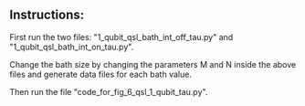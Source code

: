 ## Instructions:
First run the two files: "1_qubit_qsl_bath_int_off_tau.py" and "1_qubit_qsl_bath_int_on_tau.py".

Change the bath size by changing the parameters M and N inside the above files and generate data files for each bath value. 

Then run the file "code_for_fig_6_qsl_1_qubit_tau.py".
